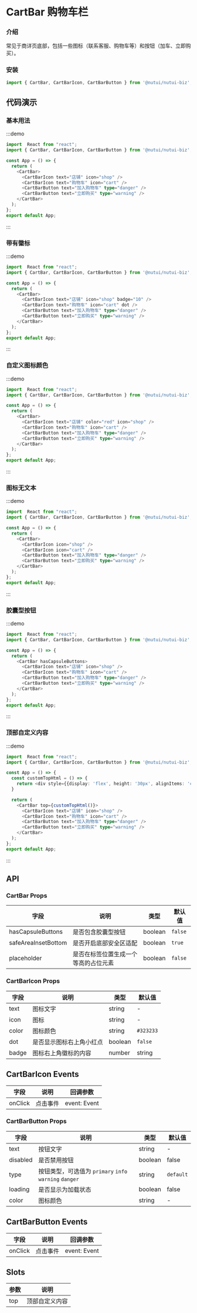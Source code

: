 #  CartBar 购物车栏

### 介绍

常见于商详页底部，包括一些图标（联系客服、购物车等）和按钮（加车、立即购买）。

### 安装

```javascript
import { CartBar, CartBarIcon, CartBarButton } from '@nutui/nutui-biz';
```

## 代码演示

### 基本用法

:::demo

```ts
import  React from "react";
import { CartBar, CartBarIcon, CartBarButton } from '@nutui/nutui-biz';

const App = () => {
  return (
    <CartBar>
      <CartBarIcon text="店铺" icon="shop" />
      <CartBarIcon text="购物车" icon="cart" />
      <CartBarButton text="加入购物车" type="danger" />
      <CartBarButton text="立即购买" type="warning" />
    </CartBar>
  );
};
export default App;
```

:::

### 带有徽标

:::demo

```ts
import  React from "react";
import { CartBar, CartBarIcon, CartBarButton } from '@nutui/nutui-biz';

const App = () => {
  return (
    <CartBar>
      <CartBarIcon text="店铺" icon="shop" badge="10" />
      <CartBarIcon text="购物车" icon="cart" dot />
      <CartBarButton text="加入购物车" type="danger" />
      <CartBarButton text="立即购买" type="warning" />
    </CartBar>
  );
};
export default App;
```

:::

### 自定义图标颜色

:::demo

```ts
import  React from "react";
import { CartBar, CartBarIcon, CartBarButton } from '@nutui/nutui-biz';

const App = () => {
  return (
    <CartBar>
      <CartBarIcon text="店铺" color="red" icon="shop" />
      <CartBarIcon text="购物车" icon="cart" />
      <CartBarButton text="加入购物车" type="danger" />
      <CartBarButton text="立即购买" type="warning" />
    </CartBar>
  );
};
export default App;
```

:::

### 图标无文本

:::demo

```ts
import  React from "react";
import { CartBar, CartBarIcon, CartBarButton } from '@nutui/nutui-biz';

const App = () => {
  return (
    <CartBar>
      <CartBarIcon icon="shop" />
      <CartBarIcon icon="cart" />
      <CartBarButton text="加入购物车" type="danger" />
      <CartBarButton text="立即购买" type="warning" />
    </CartBar>
  );
};
export default App;
```

:::

### 胶囊型按钮

:::demo

```ts
import  React from "react";
import { CartBar, CartBarIcon, CartBarButton } from '@nutui/nutui-biz';

const App = () => {
  return (
    <CartBar hasCapsuleButtons>
      <CartBarIcon text="店铺" icon="shop" />
      <CartBarIcon text="购物车" icon="cart" />
      <CartBarButton text="加入购物车" type="danger" />
      <CartBarButton text="立即购买" type="warning" />
    </CartBar>
  );
};
export default App;
```

:::

### 顶部自定义内容

:::demo

```ts
import  React from "react";
import { CartBar, CartBarIcon, CartBarButton } from '@nutui/nutui-biz';

const App = () => {
  const customTopHtml = () => {
    return <div style={{display: 'flex', height: '30px', alignItems: 'center', justifyContent: 'center', color: 'red'}}>我是自定义内容！</div>
  }

  return (
    <CartBar top={customTopHtml()}>
      <CartBarIcon text="店铺" icon="shop" />
      <CartBarIcon text="购物车" icon="cart" />
      <CartBarButton text="加入购物车" type="danger" />
      <CartBarButton text="立即购买" type="warning" />
    </CartBar>
  );
};
export default App;
```

:::




## API


### CartBar Props


| 字段    | 说明                                       | 类型    | 默认值    |
|---------|--------------------------------------------|---------|-----------|
| hasCapsuleButtons   | 是否包含胶囊型按钮                                 | boolean  | `false`          |
| safeAreaInsetBottom   | 是否开启底部安全区适配                                 | boolean  | `true`          |
| placeholder   | 是否在标签位置生成一个等高的占位元素                                 | boolean  | `false`          |


### CartBarIcon Props


| 字段    | 说明                                       | 类型    | 默认值    |
|---------|--------------------------------------------|---------|-----------|
| text   | 图标文字                                 | string  | -         |
| icon   | 图标                                 | string  | -         |
| color   | 图标颜色                                 | string  | `#323233`         |
| dot   | 是否显示图标右上角小红点                                 | boolean  | `false`         |
| badge   | 图标右上角徽标的内容	                                 | number | string  | -         |


## CartBarIcon Events
| 字段 | 说明 | 回调参数 |
|----- | ----- | -----  |
| onClick | 点击事件 |  event: Event |



### CartBarButton Props


| 字段    | 说明                                       | 类型    | 默认值    |
|---------|--------------------------------------------|---------|-----------|
| text   | 按钮文字                                 | string  | -         |
| disabled   | 是否禁用按钮                                 | boolean  | false         |
| type   | 按钮类型，可选值为 `primary` `info` `warning` `danger`                                 | string  | `default`         |
| loading   | 是否显示为加载状态                                 | boolean  | false         |
| color   | 图标颜色                                 | string  | -         |


## CartBarButton Events
| 字段 | 说明 | 回调参数 |
|----- | ----- | -----  |
| onClick | 点击事件 |  event: Event |


## Slots
| 参数 | 说明 |
|----- | ----- |
| top | 顶部自定义内容 |